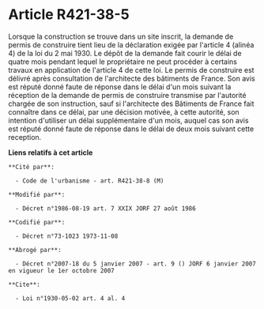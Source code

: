 # Article R421-38-5

Lorsque la construction se trouve dans un site inscrit, la demande de permis de construire tient lieu de la déclaration
exigée par l'article 4 (alinéa 4) de la loi du 2 mai 1930. Le dépôt de la demande fait courir le délai de quatre mois pendant
lequel le propriétaire ne peut procéder à certains travaux en application de l'article 4 de cette loi. Le permis de
construire est délivré après consultation de l'architecte des bâtiments de France. Son avis est réputé donné faute de réponse
dans le délai d'un mois suivant la réception de la demande de permis de construire transmise par l'autorité chargée de son
instruction, sauf si l'architecte des Bâtiments de France fait connaître dans ce délai, par une décision motivée, à cette
autorité, son intention  d'utiliser un délai supplémentaire d'un mois, auquel cas son avis est réputé donné faute de réponse
dans le délai de deux mois suivant cette reception.

**Liens relatifs à cet article**

	**Cité par**:

	  - Code de l'urbanisme - art. R421-38-8 (M)

	**Modifié par**:

	  - Décret n°1986-08-19 art. 7 XXIX JORF 27 août 1986

	**Codifié par**:

	  - Décret n°73-1023 1973-11-08

	**Abrogé par**:

	  - Décret n°2007-18 du 5 janvier 2007 - art. 9 () JORF 6 janvier 2007 en vigueur le 1er octobre 2007

	**Cite**:

	  - Loi n°1930-05-02 art. 4 al. 4
